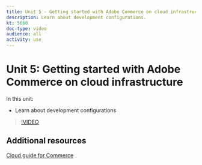 ```yaml
---
title: Unit 5 - Getting started with Adobe Commerce on cloud infrastructure
description: Learn about development configurations. 
kt: 5660
doc-type: video
audience: all
activity: use
---
```


# Unit 5: Getting started with Adobe Commerce on cloud infrastructure

In this unit:

- Learn about development configurations

>[!VIDEO](https://video.tv.adobe.com/v/35696?quality=12&learn=on)

## Additional resources

[Cloud guide for Commerce](https://devdocs.magento.com/cloud/bk-cloud.html)
